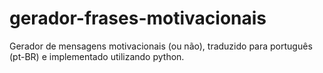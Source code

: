 # gerador-frases-motivacionais
Gerador de mensagens motivacionais (ou não), traduzido para português (pt-BR) e implementado utilizando python.
